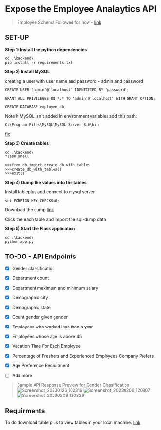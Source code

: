 # Expose the Employee Analaytics API

>Employee Schema Followed for now - [link](https://docs.google.com/document/d/1ZEMlIfdAfIX5MGkqnLqinR9kjYMhCoAZb6q2wURWrI0/edit)

## SET-UP

**Step 1) Install the python dependencies**

```
cd .\backend\
pip install -r requirements.txt
```

**Step 2) Install MySQL**

creating a user with user name and password - admin and password

```
CREATE USER 'admin'@'localhost' IDENTIFIED BY 'password';

GRANT ALL PRIVILEGES ON *.* TO 'admin'@'localhost' WITH GRANT OPTION;

CREATE DATABASE employee_db;
```

Note if MySQL isn't added in environment variables add this path:
```
C:\Program Files\MySQL\MySQL Server 8.0\bin
```
[fix](https://sebhastian.com/mysql-not-recognized-fix/)

**Step 3) Create tables**

```
cd .\backend\
flask shell

>>>from db import create_db_with_tables
>>>create_db_with_tables() 
>>>exit()
```

**Step 4) Dump the values into the tables**

Install tableplus and connect to mysql server 
```
set FOREIGN_KEY_CHECKS=0;
```

Download the dump [link](https://drive.google.com/drive/folders/1tvaCl2A723MBiUxC3QHAAlU9oN-udogq?usp=share_link)

Click the each table and import the sql-dump data

**Step 5) Start the Flask application**
```
cd .\backend\
python app.py
```


## TO-DO - API Endpoints
- [x] Gender classification
- [x] Department count
- [x] Department maximum and minimum salary 
- [x] Demographic city
- [x] Demographic state
- [x] Count gender given gender
- [x] Employees who worked less than a year
- [x] Employees whose age is above 45
- [x] Vacation Time For Each Employee
- [x] Percentage of Freshers and Experienced Employees Company Prefers
- [x] Age Preference Recruitment
- [ ] Add more


>Sample API Response Preview for Gender Classification
![Screenshot_20230126_102319](https://user-images.githubusercontent.com/62739618/214899280-c5a8603b-c451-4b1f-8c4d-e77f055ffc02.png)
![Screenshot_20230206_120807](https://user-images.githubusercontent.com/62739618/216838398-569b383b-1fee-4483-927f-73709b650505.png)
![Screenshot_20230206_120829](https://user-images.githubusercontent.com/62739618/216838406-e7f705b1-493f-4d2f-ace0-2b2fd0e9a41a.png)


## Requirments 
To do download table plus to view tables in your local machine. [link](https://tableplus.com/windows)
